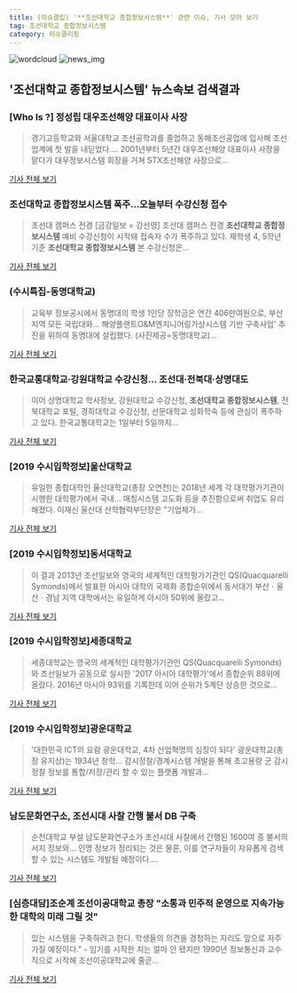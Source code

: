 ```yaml
---
title: (이슈클립) '**조선대학교 종합정보시스템**' 관련 이슈, 기사 모아 보기
tag: 조선대학교 종합정보시스템
category: 이슈클리핑
---
```

![wordcloud](https://s3.ap-northeast-2.amazonaws.com/lyrics101-wordcloud/2018-09-03-1535940182.png)
![news_img](https://user-images.githubusercontent.com/42597476/44507050-1206f400-a6e4-11e8-8d98-7ffbfebb353f.png)
## **'**조선대학교 종합정보시스템**'** 뉴스속보 검색결과
### [Who Is ?] 정성립 대우조선해양 대표이사 사장

>경기고등학교와 서울대학교 조선공학과를 졸업하고 동해조선공업에 입사해 조선업계에 첫 발을 내딛었다.... 2001년부터 5년간 대우조선해양 대표이사 사장을 맡다가 대우정보시스템 회장을 거쳐 STX조선해양 사장으로...

<a href="http://www.businesspost.co.kr/BP?command=article_view&num=93265" target="_blank">기사 전체 보기</a>

### **조선대학교 종합정보시스템** 폭주...오늘부터 수강신청 접수

>조선대 캠퍼스 전경 [금강일보 = 강선영] 조선대 캠퍼스 전경 **조선대학교 종합정보시스템** 예비 수강신청이 시작돼 접속자 수가 폭주하고 있다.   재학생 4, 5학년 기준 **조선대학교 종합정보시스템** 본 수강신청은...

<a href="http://www.ggilbo.com/news/articleView.html?idxno=537549" target="_blank">기사 전체 보기</a>

### (수시특집-동명대학교)

>교육부 정보공시에서 동명대의 학생 1인당 장학금은 연간 406만여원으로, 부산지역 모든 국립대와... 해양플랜트O&M엔지니어링가상시스템 기반 구축사업' 추진을 위하여 동명대에 설립했다. (사진제공=동명대학교)...

<a href="http://leaders.asiae.co.kr/news/articleView.html?idxno=72002" target="_blank">기사 전체 보기</a>

### 한국교통대학교·강원대학교 수강신청… 조선대·전북대·상명대도

>이어 상명대학교 학사정보, 강원대학교 수강신청, **조선대학교 종합정보시스템**, 전북대학교 포털, 경희대학교 수강신청, 선문대학교 성화학숙 등에 관심이 폭주하고 있다.  한국교통대학교는 1일부터 5일까지...

<a href="http://www.kyeongin.com/main/view.php?key=20180801001014262" target="_blank">기사 전체 보기</a>

### [2019 수시입학정보]울산대학교

>유일한 종합대학인 울산대학교(총장 오연천)는 2018년 세계 각 대학평가기관이 시행한 대학평가에서 국내... 매칭시스템 고도화 등을 추진함으로써 취업도 유리해졌다. 이재신 울산대 산학협력부단장은 "기업체가...

<a href="http://www.dhnews.co.kr/news/articleView.html?idxno=83620" target="_blank">기사 전체 보기</a>

### [2019 수시입학정보]동서대학교

>이 결과 2013년 조선일보와 영국의 세계적인 대학평가기관인 QS(Quacquarelli Symonds)에서 발표한 아시아 대학의 국제화 종합순위에서 동서대가 부산ㆍ울산ㆍ경남 지역 대학에서는 유일하게 아시아 50위에 올랐고...

<a href="http://www.dhnews.co.kr/news/articleView.html?idxno=83579" target="_blank">기사 전체 보기</a>

### [2019 수시입학정보]세종대학교

>세종대학교는 영국의 세계적인 대학평가기관인 QS(Quacquarelli Symonds)와 조선일보가 공동으로 실시한 '2017 아시아 대학평가'에서 종합순위 88위에 올랐다. 2016년 아시아 93위를 기록한데 이어 순위가 5계단 상승한 것으로...

<a href="http://www.dhnews.co.kr/news/articleView.html?idxno=83560" target="_blank">기사 전체 보기</a>

### [2019 수시입학정보]광운대학교

>'대한민국 ICT의 요람 광운대학교, 4차 산업혁명의 심장이 되다' 광운대학교(총장 유지상)는 1934년 창학... 감시정찰/경계시스템 개발을 통해 초고용량 군 감시정찰 정보를 통합/저장/관리 할 수 있는 플랫폼 개발과...

<a href="http://www.dhnews.co.kr/news/articleView.html?idxno=83540" target="_blank">기사 전체 보기</a>

### 남도문화연구소, 조선시대 사찰 간행 불서 DB 구축

>순천대학교 부설 남도문화연구소가 조선시대 사찰에서 간행된 1600여 종 불서의 서지 정보와... 인명 정보가 정리되는 것은 물론, 이를 연구자들이 자유롭게 검색할 수 있는 시스템도 개발될 예정이다....

<a href="http://www.bulgyofocus.net/news/articleView.html?idxno=79782" target="_blank">기사 전체 보기</a>

### [심층대담]조순계 조선이공대학교 총장 "소통과 민주적 운영으로 지속가능한 대학의 미래 그릴 것"

>있는 시스템을 구축하려고 한다. 학생들의 의견을 경청하는 자리도 앞으로 자주 가질 예정이다." - 임기를 시작한 지는 얼마 안 됐지만 1990년 정보통신과 교수직으로 시작해 조선이공대학교에 줄곧...

<a href="http://news.unn.net/news/articleView.html?idxno=191861" target="_blank">기사 전체 보기</a>


